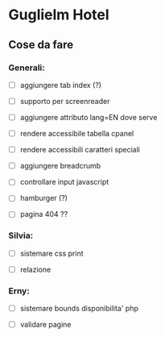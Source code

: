 # Guglielm Hotel


## Cose da fare
### Generali:
- [ ] aggiungere tab index (?)
- [ ] supporto per screenreader
- [ ] aggiungere attributo lang=EN dove serve
- [ ] rendere accessibile tabella cpanel
- [ ] rendere accessibili caratteri speciali
- [ ] aggiungere breadcrumb
- [ ] controllare input javascript
- [ ] hamburger (?)
- [ ] pagina 404 ??


### Silvia:
- [ ] sistemare css print
- [ ] relazione


### Erny:
- [ ] sistemare bounds disponibilita' php
- [ ] validare pagine

